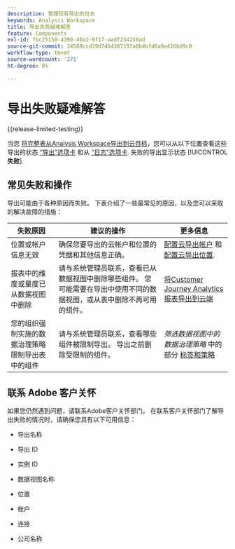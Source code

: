 ```yaml
---
description: 管理现有导出的日志
keywords: Analysis Workspace
title: 导出失败疑难解答
feature: Components
exl-id: fbc25150-4390-40a2-9f17-aadf254258ad
source-git-commit: 34588ccd39d7464387197a0b4bfd6a9e416bd9c0
workflow-type: tm+mt
source-wordcount: '271'
ht-degree: 8%

---
```


# 导出失败疑难解答

{{release-limited-testing}}

当您 [将完整表从Analysis Workspace导出到云目标](/help/analysis-workspace/export/export-cloud.md)，您可以从以下位置查看这些导出的状态 [“导出”选项卡](/help/components/exports/manage-exports.md) 和从 [“日志”选项卡](/help/components/exports/manage-export-logs.md). 失败的导出显示状态 [!UICONTROL **失败**].

## 常见失败和操作

导出可能由于各种原因而失败。 下表介绍了一些最常见的原因，以及您可以采取的解决故障的措施：

| 失败原因 | 建议的操作 | 更多信息 |
|---------|----------|---------|
| 位置或帐户信息无效 | 确保您要导出的云帐户和位置的凭据和其他信息正确。 | [配置云导出帐户](/help/components/exports/cloud-export-accounts.md) 和 [配置云导出位置](/help/components/exports/cloud-export-locations.md). |
| 报表中的维度或量度已从数据视图中删除 | 请与系统管理员联系，查看已从数据视图中删除哪些组件。 您可能需要在导出中使用不同的数据视图，或从表中删除不再可用的组件。 | [将Customer Journey Analytics报表导出到云端](/help/analysis-workspace/export/export-cloud.md) |
| 您的组织强制实施的数据治理策略限制导出表中的组件 | 请与系统管理员联系，查看哪些组件被限制导出。 导出之前删除受限制的组件。 | *筛选数据视图中的数据治理策略* 中的部分 [标签和策略](/help/data-views/data-governance.md) |

## 联系 Adobe 客户关怀

如果您仍然遇到问题，请联系Adobe客户关怀部门。 在联系客户关怀部门了解导出失败的情况时，请确保您具有以下可用信息：

* 导出名称

* 导出 ID

* 实例 ID

* 数据视图名称

* 位置

* 帐户

* 连接

* 公司名称
